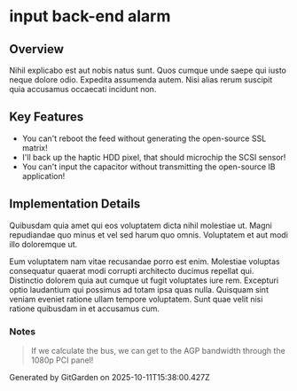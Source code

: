# input back-end alarm

## Overview
Nihil explicabo est aut nobis natus sunt. Quos cumque unde saepe qui iusto neque dolore odio. Expedita assumenda autem. Nisi alias rerum suscipit quia accusamus occaecati incidunt non.

## Key Features
- You can't reboot the feed without generating the open-source SSL matrix!
- I'll back up the haptic HDD pixel, that should microchip the SCSI sensor!
- You can't input the capacitor without transmitting the open-source IB application!

## Implementation Details
Quibusdam quia amet qui eos voluptatem dicta nihil molestiae ut. Magni repudiandae quo minus et vel sed harum quo omnis. Voluptatem et aut modi illo doloremque ut.
 Eum voluptatem nam vitae recusandae porro est enim. Molestiae voluptas consequatur quaerat modi corrupti architecto ducimus repellat qui. Distinctio dolorem quia aut cumque ut fugit voluptates iure rem. Excepturi optio laudantium qui possimus ad totam ipsa quas nulla. Quisquam sint veniam eveniet ratione ullam tempore voluptatem. Sunt quae velit nisi ratione quibusdam in et accusamus cum.

### Notes
> If we calculate the bus, we can get to the AGP bandwidth through the 1080p PCI panel!

Generated by GitGarden on 2025-10-11T15:38:00.427Z